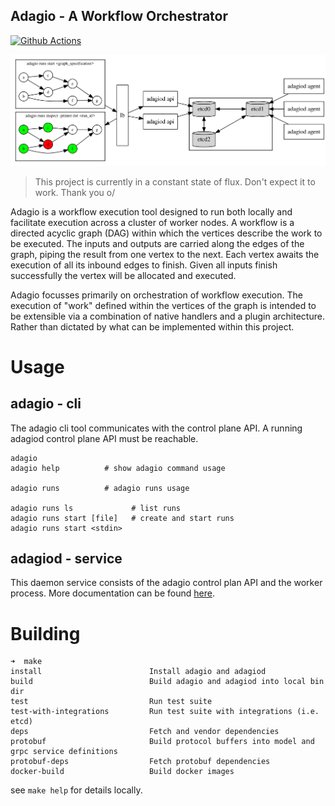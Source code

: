 Adagio - A Workflow Orchestrator
----------------------------------

[![Github Actions](https://github.com/georgemac/adagio/workflows/Go/badge.svg)](https://github.com/GeorgeMac/adagio/actions)

![architecture](docs/architecture.svg)

> This project is currently in a constant state of flux. Don't expect it to work. Thank you o/

Adagio is a workflow execution tool designed to run both locally and facilitate execution across a cluster of worker nodes.
A workflow is a directed acyclic graph (DAG) within which the vertices describe the work to be executed. The inputs and outputs are carried along the edges of the graph, piping the result from one vertex to the next. Each vertex awaits the execution of all its inbound edges to finish. Given all inputs finish successfully the vertex will be allocated and executed.

Adagio focusses primarily on orchestration of workflow execution. The execution of "work" defined within the vertices of the graph is intended to be extensible via a combination of native handlers and a plugin architecture. Rather than dictated by what can be implemented within this project.

# Usage

## adagio - cli

The adagio cli tool communicates with the control plane API. A running adagiod control plane API must be reachable.

```
adagio
adagio help          # show adagio command usage

adagio runs          # adagio runs usage

adagio runs ls             # list runs
adagio runs start [file]   # create and start runs
adagio runs start <stdin>
```

## adagiod - service

This daemon service consists of the adagio control plan API and the worker process. More documentation can be found [here](./cmd/adagiod).

# Building

```
➜  make
install                        Install adagio and adagiod
build                          Build adagio and adagiod into local bin dir
test                           Run test suite
test-with-integrations         Run test suite with integrations (i.e. etcd)
deps                           Fetch and vendor dependencies
protobuf                       Build protocol buffers into model and grpc service definitions
protobuf-deps                  Fetch protobuf dependencies
docker-build                   Build docker images
```

see `make help` for details locally.
